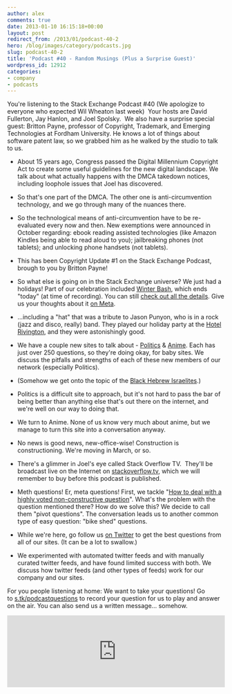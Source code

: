 ```yaml
---
author: alex
comments: true
date: 2013-01-10 16:15:18+00:00
layout: post
redirect_from: /2013/01/podcast-40-2
hero: /blog/images/category/podcasts.jpg
slug: podcast-40-2
title: 'Podcast #40 - Random Musings (Plus a Surprise Guest)'
wordpress_id: 12912
categories:
- company
- podcasts
---
```


You're listening to the Stack Exchange Podcast #40 (We apologize to everyone who expected Wil Wheaton last week)  Your hosts are David Fullerton, Jay Hanlon, and Joel Spolsky.  We also have a surprise special guest: Britton Payne, professor of Copyright, Trademark, and Emerging Technologies at Fordham University. He knows a lot of things about software patent law, so we grabbed him as he walked by the studio to talk to us.



	
  * About 15 years ago, Congress passed the Digital Millennium Copyright Act to create some useful guidelines for the new digital landscape. We talk about what actually happens with the DMCA takedown notices, including loophole issues that Joel has discovered.

	
  * So that's one part of the DMCA. The other one is anti-circumvention technology, and we go through many of the nuances there.

	
  * So the technological means of anti-circumvention have to be re-evaluated every now and then. New exemptions were announced in October regarding: ebook reading assisted technologies (like Amazon Kindles being able to read aloud to you); jailbreaking phones (not tablets); and unlocking phone handsets (not tablets).

	
  * This has been Copyright Update #1 on the Stack Exchange Podcast, brough to you by Britton Payne!

	
  * So what else is going on in the Stack Exchange universe? We just had a holidays! Part of our celebration included [Winter Bash](http://winterba.sh/), which ends "today" (at time of recording). You can still [check out all the details](http://winterba.sh/). Give us your thoughts about it [on Meta](http://meta.stackoverflow.com/questions/161188/what-do-you-think-of-winter-bash).

	
  * …including a "hat" that was a tribute to Jason Punyon, who is in a rock (jazz and disco, really) band. They played our holiday party at the [Hotel Rivington](http://hotelonrivington.com/), and they were astonishingly good.

	
  * We have a couple new sites to talk about - [Politics](http://politics.stackexchange.com/) & [Anime](http://anime.stackexchange.com/). Each has just over 250 questions, so they're doing okay, for baby sites. We discuss the pitfalls and strengths of each of these new members of our network (especially Politics).

	
  * (Somehow we get onto the topic of the [Black Hebrew Israelites](https://en.wikipedia.org/wiki/Black_Hebrew_Israelites).)

	
  * Politics is a difficult site to approach, but it's not hard to pass the bar of being better than anything else that's out there on the internet, and we're well on our way to doing that.

	
  * We turn to Anime. None of us know very much about anime, but we manage to turn this site into a conversation anyway.

	
  * No news is good news, new-office-wise! Construction is constructioning. We're moving in March, or so.

	
  * There's a glimmer in Joel's eye called Stack Overflow TV.  They'll be broadcast live on the Internet on [stackoverflow.tv](http://stackoverflow.tv/), which we will remember to buy before this podcast is published.

	
  * Meth questions! Er, meta questions! First, we tackle "[How to deal with a highly voted non-constructive question](http://meta.stackoverflow.com/questions/160969/how-to-deal-with-a-highly-voted-non-constructive-question)". What's the problem with the question mentioned there? How do we solve this? We decide to call them "pivot questions". The conversation leads us to another common type of easy question: "bike shed" questions.

	
  * While we're here, go follow us [on Twitter](http://twitter.com/stackexchange) to get the best questions from all of our sites. (It can be a lot to swallow.)

	
  * We experimented with automated twitter feeds and with manually curated twitter feeds, and have found limited success with both. We discuss how twitter feeds (and other types of feeds) work for our company and our sites.


For you people listening at home: We want to take your questions! Go to [s.tk/podcastquestions](http://s.tk/podcastquestions) to record your question for us to play and answer on the air. You can also send us a written message… somehow.





<iframe src="http://w.soundcloud.com/player/?url=http%3A%2F%2Fapi.soundcloud.com%2Ftracks%2F74385052&amp;show_artwork=true" frameborder="no" scrolling="no" width="100%" height="166"></iframe></p>